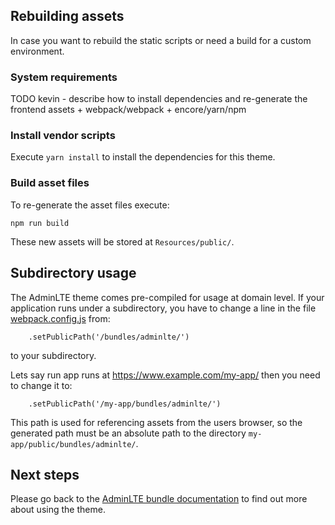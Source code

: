 ## Rebuilding assets
In case you want to rebuild the static scripts or need a build for a custom environment.

### System requirements

TODO kevin - describe how to install dependencies and re-generate the frontend assets + webpack/webpack + encore/yarn/npm


### Install vendor scripts

Execute `yarn install` to install the dependencies for this theme. 
    
### Build asset files

To re-generate the asset files execute: 

```
npm run build
```

These new assets will be stored at `Resources/public/`.

## Subdirectory usage

The AdminLTE theme comes pre-compiled for usage at domain level. If your application runs under a subdirectory,
you have to change a line in the file [webpack.config.js](https://github.com/kevinpapst/AdminLTEBundle/blob/master/webpack.config.js#L8) from:

```
    .setPublicPath('/bundles/adminlte/')
```

to your subdirectory. 

Lets say run app runs at https://www.example.com/my-app/ then you need to change it to:

```
    .setPublicPath('/my-app/bundles/adminlte/')
```

This path is used for referencing assets from the users browser, so the generated path must be an absolute path to 
the directory `my-app/public/bundles/adminlte/`.

## Next steps

Please go back to the [AdminLTE bundle documentation](README.md) to find out more about using the theme.

